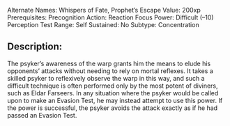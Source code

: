 Alternate Names: Whispers of Fate, Prophet’s Escape
Value: 200xp
Prerequisites: Precognition
Action: Reaction
Focus Power: Difficult (–10) Perception Test
Range: Self
Sustained: No
Subtype: Concentration
## Description: 
The psyker’s awareness of the warp grants him the means to elude his opponents’ attacks without needing to rely on mortal reflexes. It takes a skilled psyker to reflexively observe the warp in this way, and such a difficult technique is often performed only by the most potent of diviners, such as Eldar Farseers. In any situation where the psyker would be called upon to make an Evasion Test, he may instead attempt to use this power. If the power is successful, the psyker avoids the attack exactly as if he had passed an Evasion Test.